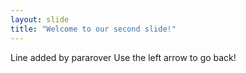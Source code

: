```yaml
---
layout: slide
title: "Welcome to our second slide!"
---
```

Line added by pararover
Use the left arrow to go back!
